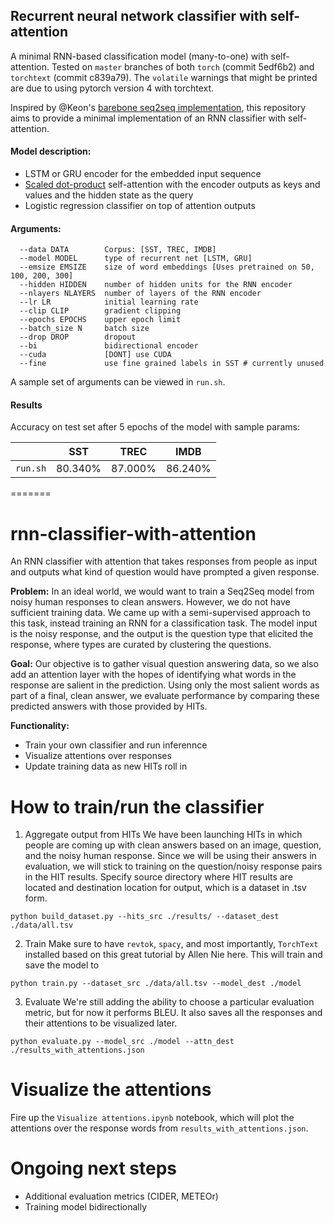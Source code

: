 ## Recurrent neural network classifier with self-attention

A minimal RNN-based classification model (many-to-one) with self-attention.
Tested on `master` branches of both `torch` (commit 5edf6b2) and `torchtext` (commit c839a79). The `volatile` warnings that might be printed are due to using pytorch version 4 with torchtext.

Inspired by @Keon's [barebone seq2seq implementation](https://github.com/keon/seq2seq), this repository aims to provide a minimal implementation of an RNN classifier with self-attention.

#### Model description:
- LSTM or GRU encoder for the embedded input sequence
- [Scaled dot-product](https://arxiv.org/pdf/1706.03762.pdf) self-attention with the encoder outputs as keys and values and the hidden state as the query
- Logistic regression classifier on top of attention outputs

#### Arguments:

```
  --data DATA        Corpus: [SST, TREC, IMDB]
  --model MODEL      type of recurrent net [LSTM, GRU]
  --emsize EMSIZE    size of word embeddings [Uses pretrained on 50, 100, 200, 300]
  --hidden HIDDEN    number of hidden units for the RNN encoder
  --nlayers NLAYERS  number of layers of the RNN encoder
  --lr LR            initial learning rate
  --clip CLIP        gradient clipping
  --epochs EPOCHS    upper epoch limit
  --batch_size N     batch size
  --drop DROP        dropout
  --bi               bidirectional encoder
  --cuda             [DONT] use CUDA
  --fine             use fine grained labels in SST # currently unused
```

A sample set of arguments can be viewed in `run.sh`.

#### Results 

Accuracy on test set after 5 epochs of the model with sample params:

|               |    SST    |    TREC   |    IMDB   |
| ------------- |:---------:|:---------:|:---------:|
| `run.sh`      |  80.340%  |  87.000%  |  86.240%  |
=======
# rnn-classifier-with-attention
An RNN classifier with attention that takes responses from people as input and outputs what kind of question would have prompted a given response.

<b>Problem:</b> In an ideal world, we would want to train a Seq2Seq model from noisy human responses to clean answers. However, we do not have sufficient training data. We came up with a semi-supervised approach to this task, instead training an RNN for a classification task. The model input is the noisy response, and the output is the question type that elicited the response, where types are curated by clustering the questions.

<b>Goal:</b> Our objective is to gather visual question answering data, so we also add an attention layer with the hopes of identifying what words in the response are salient in the prediction. Using only the most salient words as part of a final, clean answer, we evaluate performance by comparing these predicted answers with those provided by HITs.

<b>Functionality:</b>
- Train your own classifier and run inferennce 
- Visualize attentions over responses
- Update training data as new HITs roll in

# How to train/run the classifier
1. Aggregate output from HITs
We have been launching HITs in which people are coming up with clean answers based on an image, question, and the noisy human response. Since we will be using their answers in evaluation, we will stick to training on the question/noisy response pairs in the HIT results. Specify source directory where HIT results are located and destination location for output, which is a dataset in .tsv form.

`python build_dataset.py --hits_src ./results/ --dataset_dest ./data/all.tsv`

2. Train 
Make sure to have `revtok`, `spacy`, and most importantly, `TorchText` installed based on this great tutorial by Allen Nie <a src="http://anie.me/On-Torchtext/">here</a>. This will train and save the model to 

`python train.py --dataset_src ./data/all.tsv --model_dest ./model`

3. Evaluate 
We're still adding the ability to choose a particular evaluation metric, but for now it performs BLEU. It also saves all the responses and their attentions to be visualized later.

`python evaluate.py --model_src ./model --attn_dest ./results_with_attentions.json`

# Visualize the attentions
Fire up the `Visualize attentions.ipynb` notebook, which will plot the attentions over the response words from `results_with_attentions.json`.

# Ongoing next steps
- Additional evaluation metrics (CIDER, METEOr)
- Training model bidirectionally
